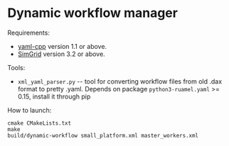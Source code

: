 # Dynamic workflow manager

Requirements:

* [yaml-cpp](https://github.com/jbeder/yaml-cpp) version 1.1 or above.
* [SimGrid](http://simgrid.gforge.inria.fr) version 3.2 or above.

Tools:

* `xml_yaml_parser.py` -- tool for converting workflow files from old .dax format to pretty .yaml. Depends on package `python3-ruamel.yaml` >= 0.15, install it through pip

How to launch:

```
cmake CMakeLists.txt 
make
build/dynamic-workflow small_platform.xml master_workers.xml
```
